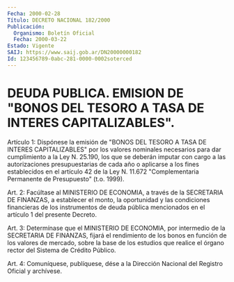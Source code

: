 ```yaml
---
Fecha: 2000-02-28
Título: DECRETO NACIONAL 182/2000
Publicación:
  Organismo: Boletín Oficial
  Fecha: 2000-03-22
Estado: Vigente
SAIJ: https://www.saij.gob.ar/DN20000000182
Id: 123456789-0abc-281-0000-0002soterced
---
```

# DEUDA PUBLICA. EMISION DE "BONOS DEL TESORO A TASA DE INTERES CAPITALIZABLES".

<a id="1"></a>
Artículo 1: Dispónese la emisión de "BONOS DEL TESORO  A  TASA  DE INTERES  CAPITALIZABLES"  por los valores nominales necesarios para dar cumplimiento a la Ley N. 25.190, los que se deberán imputar con cargo a las autorizaciones presupuestarias  de cada año o aplicarse a  los  fines establecidos en el artículo 42 de  la  Ley N. 11.672 "Complementaria    Permanente   de  Presupuesto"  (t.o.  1999).

<a id="2"></a>
Art. 2: Facúltase  al  MINISTERIO  DE  ECONOMIA,  a  través de la SECRETARIA DE FINANZAS, a establecer el monto, la oportunidad y las condiciones  financieras  de  los  instrumentos  de  deuda  pública mencionados en el artículo 1 del presente Decreto.

<a id="3"></a>
Art.  3: Determínase que el MINISTERIO DE ECONOMIA, por intermedio de la SECRETARIA DE FINANZAS, fijará el rendimiento de los bonos en función  de  los  valores de mercado, sobre la base de los estudios que  realice  el órgano  rector  del  Sistema  de  Crédito  Público.

<a id="4"></a>
Art. 4: Comuníquese, publíquese,  dése a la Dirección Nacional del Registro Oficial y archívese.